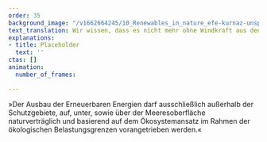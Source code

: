 ```yaml
---
order: 35
background_image: "/v1662664245/10_Renewables_in_nature_efe-kurnaz-unsplash_2_nsnjrm_pp5muj.jpg"
text_translation: Wir wissen, dass es nicht mehr ohne Windkraft aus den Meeren geht. Aber wenn wir schon 70 Gigawatt reinrammen wollen, müssen wir auf ein paar militärische Übungsmanöver, Fischereizonen und Ölbohrungen verzichten. Denn noch mehr als schon viel zu viel ist zu viel.
explanations:
- title: Placeholder
  text: ''
ctas: []
animation:
  number_of_frames: 

---
```

»Der Ausbau der Erneuerbaren Energien darf ausschließlich außerhalb der Schutzgebiete, auf, unter, sowie über der Meeresoberfläche naturverträglich und basierend auf dem Ökosystemansatz im Rahmen der ökologischen Belastungsgrenzen vorangetrieben werden.«